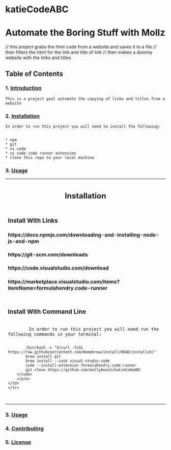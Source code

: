 # katieCodeABC

# Automate the Boring Stuff with Mollz
// this project grabs the html code from a website and saves it to a file
// then filters the html for the link and title of link
// then makes a dummy website with the links and titles
## Table of Contents
### 1. [Introduction](#introduction)
    This is a project goal automate the copying of links and titles from a website


### 2. [Installation](#installation)
    In order to run this project you will need to install the following:


    * npm
    * git
    * vs code
    * vs code code runner extension
    * clone this repo to your local machine
### 3. [Usage](#usage)

  <table>
    <th><h2>Installation</h3></th>
    <tr>
    <td>
        <h3> Install With Links </h3>
        <h4>https://docs.npmjs.com/downloading-and-installing-node-js-and-npm</h4> 
        <h4>https://git-scm.com/downloads</h4>
        <h4>https://code.visualstudio.com/download</h4>
        <h4>https://marketplace.visualstudio.com/items?itemName=formulahendry.code-runner</h4>
    </td>
    </tr>
    <tr>
    <td>
        <h3>Install With Command Line</h3>
        <pre class="notranslate">
        <code>
        In order to run this project you will need run the following commands in your terminal:
        
            /bin/bash -c "$(curl -fsSL https://raw.githubusercontent.com/Homebrew/install/HEAD/installsh)"
            brew install git
            brew install --cask visual-studio-code
            code --install-extension formulahendry.code-runner
            git clone https://github.com/mollybeach/katieCodeABC 
        </code>
        </pre>
    </td>
    </tr>
</table>
   

### 3. [Usage](#usage)
### 4. [Contributing](#contributing)
### 5. [License](#license)
